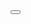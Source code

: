 <button>
  <AlignLeftEditor ariaLabel="Blue color align left"/>
</button>
<!-- Screen reader reads: "Blue color align left button" -->
